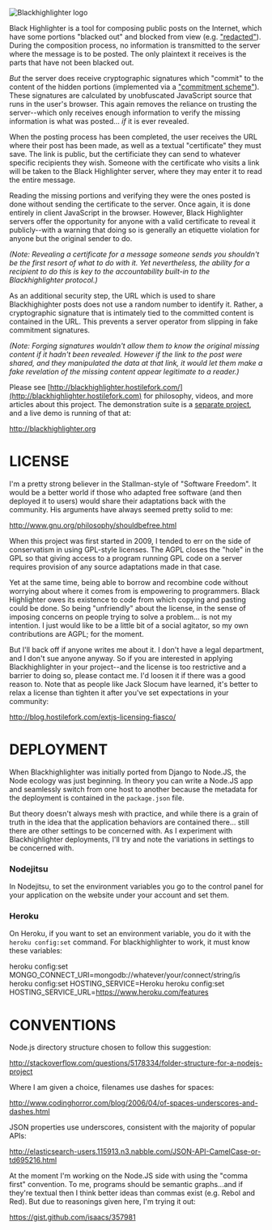 ![Blackhighlighter logo](https://raw.github.com/hostilefork/blackhighlighter/master/blackhighlighter-logo.png)

Black Highlighter is a tool for composing public posts on the Internet, which have some portions "blacked out" and blocked from view (e.g. ["redacted"](http://en.wikipedia.org/wiki/Redaction)).  During the composition process, no information is transmitted to the server where the message is to be posted.  The only plaintext it receives is the parts that have not been blacked out.

*But* the server does receive cryptographic signatures which "commit" to the content of the hidden portions (implemented via a ["commitment scheme"](http://en.wikipedia.org/wiki/Commitment_scheme)).  These signatures are calculated by unobfuscated JavaScript source that runs in the user's browser.  This again removes the reliance on trusting the server--which only receives enough information to verify the missing information is what was posted... *if* it is ever revealed.

When the posting process has been completed, the user receives the URL where their post has been made, as well as a textual "certificate" they must save.  The link is public, but the certificiate they can send to whatever specific recipients they wish.  Someone with the certificate who visits a link will be taken to the Black Highlighter server, where they may enter it to read the entire message.

Reading the missing portions and verifying they were the ones posted is done without sending the certificate to the server.  Once again, it is done entirely in client JavaScript in the browser.  However, Black Highlighter servers offer the opportunity for anyone with a valid certificate to reveal it publicly--with a warning that doing so is generally an etiquette violation for anyone but the original sender to do.

*(Note: Revealing a certificate for a message someone sends you shouldn't be the first resort of what to do with it.  Yet nevertheless, the ability for a recipient to do this is key to the accountability built-in to the Blackhighlighter protocol.)*

As an additional security step, the URL which is used to share Blackhighighter posts does not use a random number to identify it.  Rather, a cryptographic signature that is intimately tied to the committed content is contained in the URL.  This prevents a server operator from slipping in fake commitment signatures.

*(Note: Forging signatures wouldn't allow them to know the original missing content if it hadn't been revealed.  However if the link to the post were shared, and they manipulated the data at that link, it would let them make a fake revelation of the missing content appear legitimate to a reader.)*

Please see [http://blackhighlighter.hostilefork.com/](http://blackhighlighter.hostilefork.com) for philosophy, videos, and more articles about this project.  The demonstration suite is a [separate project](https://github.com/hostilefork/blackhighlighter.org/), and a live demo is running of that at:

http://blackhighlighter.org


# LICENSE

I'm a pretty strong believer in the Stallman-style of "Software Freedom".  It would be a better world if those who adapted free software (and then deployed it to users) would share their adaptations back with the community.  His arguments have always seemed pretty solid to me:

http://www.gnu.org/philosophy/shouldbefree.html

When this project was first started in 2009, I tended to err on the side of conservatism in using GPL-style licenses.  The AGPL closes the "hole" in the GPL so that giving access to a program running GPL code on a server requires provision of any source adaptations made in that case.

Yet at the same time, being able to borrow and recombine code without worrying about where it comes from is empowering to programmers.  Black Highlighter owes its existence to code from which copying and pasting could be done.  So being "unfriendly" about the license, in the sense of imposing concerns on people trying to solve a problem... is not my intention.  I just would like to be a little bit of a social agitator, so my own contributions are AGPL; for the moment.

But I'll back off if anyone writes me about it.  I don't have a legal department, and I don't sue anyone anyway.  So if you are interested in applying Blackhighlighter in your project--and the license is too restrictive and a barrier to doing so, please contact me.  I'd loosen it if there was a good reason to.  Note that as people like Jack Slocum have learned, it's better to relax a license than tighten it after you've set expectations in your community:

http://blog.hostilefork.com/extjs-licensing-fiasco/


# DEPLOYMENT

When Blackhighlighter was initially ported from Django to Node.JS, the Node ecology was just beginning.  In theory you can write a Node.JS app and seamlessly switch from one host to another because the metadata for the deployment is contained in the `package.json` file.

But theory doesn't always mesh with practice, and while there is a grain of truth in the idea that the application behaviors are contained there... still there are other settings to be concerned with.  As I experiment with Blackhighlighter deployments, I'll try and note the variations in settings to be concerned with.


### Nodejitsu

In Nodejitsu, to set the environment variables you go to the control panel for your application on the website under your account and set them.

### Heroku

On Heroku, if you want to set an environment variable, you do it with the `heroku config:set` command.  For blackhighlighter to work, it must know these variables:

heroku config:set MONGO_CONNECT_URI=mongodb://whatever/your/connect/string/is
heroku config:set HOSTING_SERVICE=Heroku
heroku config:set HOSTING_SERVICE_URL=https://www.heroku.com/features


# CONVENTIONS

Node.js directory structure chosen to follow this suggestion:

http://stackoverflow.com/questions/5178334/folder-structure-for-a-nodejs-project

Where I am given a choice, filenames use dashes for spaces:

http://www.codinghorror.com/blog/2006/04/of-spaces-underscores-and-dashes.html

JSON properties use underscores, consistent with the majority of popular APIs:

http://elasticsearch-users.115913.n3.nabble.com/JSON-API-CamelCase-or-td695216.html

At the moment I'm working on the Node.JS side with using the "comma first" convention.  To me, programs should be semantic graphs...and if they're textual then I think better ideas than commas exist (e.g. Rebol and Red).  But due to reasonings given here, I'm trying it out:

https://gist.github.com/isaacs/357981
